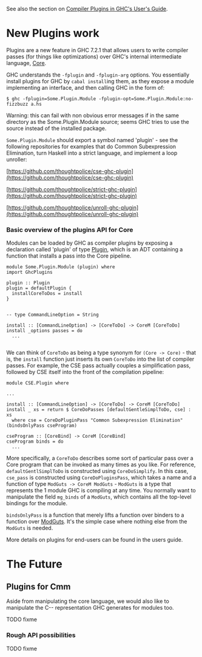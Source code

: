 
See also the section on [Compiler Plugins in GHC's User's Guide](http://www.haskell.org/ghc/docs/7.2.1/html/users_guide/compiler-plugins.html).

# New Plugins work


Plugins are a new feature in GHC 7.2.1 that allows users to write compiler passes (for things like optimizations) over GHC's internal intermediate language, [Core](commentary/compiler/core-syn-type).


GHC understands the `-fplugin` and `-fplugin-arg` options. You essentially install plugins for GHC by `cabal install`ing them, as they expose a module implementing an interface, and then calling GHC in the form of:

```wiki
$ ghc -fplugin=Some.Plugin.Module -fplugin-opt=Some.Plugin.Module:no-fizzbuzz a.hs
```


Warning: this can fail with non obvious error messages if in the same directory as the Some.Plugin.Module source; seems GHC tries to use the source instead of the installed package.

`Some.Plugin.Module` should export a symbol named 'plugin' - see the following repositories for examples that do Common Subexpression Elimination, turn Haskell into a strict language, and implement a loop unroller:

[https://github.com/thoughtpolice/cse-ghc-plugin](https://github.com/thoughtpolice/cse-ghc-plugin)

[https://github.com/thoughtpolice/strict-ghc-plugin](https://github.com/thoughtpolice/strict-ghc-plugin)

[https://github.com/thoughtpolice/unroll-ghc-plugin](https://github.com/thoughtpolice/unroll-ghc-plugin)

### Basic overview of the plugins API for Core


Modules can be loaded by GHC as compiler plugins by exposing a declaration called 'plugin' of type [Plugin](http://www.haskell.org/ghc/docs/7.4.2/html/libraries/ghc-7.4.2/CoreMonad.html#t:Plugin), which is an ADT containing a function that installs a pass into the Core pipeline.

```wiki
module Some.Plugin.Module (plugin) where
import GhcPlugins

plugin :: Plugin
plugin = defaultPlugin {
  installCoreToDos = install
}


-- type CommandLineOption = String

install :: [CommandLineOption] -> [CoreToDo] -> CoreM [CoreToDo]
install _options passes = do
  ...


```


We can think of `CoreToDo` as being a type synonym for `(Core -> Core)` - that is, the `install` function just inserts its own `CoreToDo` into the list of compiler passes. For example, the CSE pass actually couples a simplification pass, followed by CSE itself into the front of the compilation pipeline:

```wiki
module CSE.Plugin where

...

install :: [CommandLineOption] -> [CoreToDo] -> CoreM [CoreToDo]
install _ xs = return $ CoreDoPasses [defaultGentleSimplToDo, cse] : xs
  where cse = CoreDoPluginPass "Common Subexpression Elimination" (bindsOnlyPass cseProgram)

cseProgram :: [CoreBind] -> CoreM [CoreBind]
cseProgram binds = do
  ...
```


More specifically, a `CoreToDo` describes some sort of particular pass over a Core program that can be invoked as many times as you like. For reference, `defaultGentlSimplToDo` is constructed using `CoreDoSimplify`. In this case, `cse_pass` is constructed using `CoreDoPluginsPass`, which takes a name and a function of type `ModGuts -> CoreM ModGuts` - `ModGuts` is a type that represents the 1 module GHC is compiling at any time. You normally want to manipulate the field `mg_binds` of a `ModGuts`, which contains all the top-level bindings for the module.

`bindsOnlyPass` is a function that merely lifts a function over binders to a function over [ModGuts](http://www.haskell.org/ghc/docs/latest/html/libraries/ghc-7.2.2/HscTypes.html#t:ModGuts). It's the simple case where nothing else from the `ModGuts` is needed.


More details on plugins for end-users can be found in the users guide.

# The Future

## Plugins for Cmm


Aside from manipulating the core language, we would also like to manipulate the C-- representation GHC generates for modules too.

TODO fixme

### Rough API possibilities

TODO fixme

